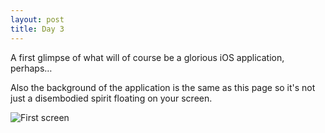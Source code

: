 ```yaml
---
layout: post
title: Day 3
---
```


A first glimpse of what will of course be a glorious iOS application, perhaps… 

Also the background of the application is the same as this page so it's not just a disembodied spirit floating on your screen.

![First screen](https://www.artsoftheinsane.com/images/posts/first_screen.jpeg)